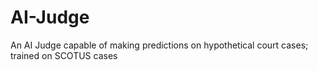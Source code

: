 # AI-Judge
An AI Judge capable of making predictions on hypothetical court cases; trained on SCOTUS cases
